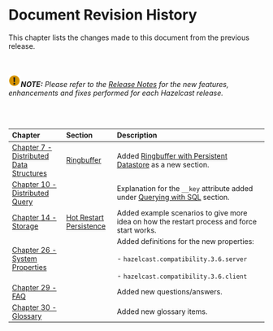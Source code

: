 

# Document Revision History

This chapter lists the changes made to this document from the previous release.

<br></br>
![image](images/NoteSmall.jpg)***NOTE:*** *Please refer to the <a href="http://docs.hazelcast.org/docs/release-notes/" target="_blank">Release Notes</a> for the new features, enhancements and fixes performed for each Hazelcast release.*

<br></br>

|Chapter|Section|Description|
|:-------|:-------|:-----------|
|[Chapter 7 - Distributed Data Structures](#distributed-data-structures)|[Ringbuffer](#ringbuffer)|Added [Ringbuffer with Persistent Datastore](#ringbuffer-with-persistent-datastore) as a new section.
|[Chapter 10 - Distributed Query](#distributed-query)||Explanation for the `__key` attribute added under [Querying with SQL](#querying-with-sql) section.
|[Chapter 14 - Storage](#storage)|[Hot Restart Persistence](#hot-restart-persistence)|Added example scenarios to give more idea on how the restart process and force start works.
|[Chapter 26 - System Properties](#system-properties)||Added definitions for the new properties: <br></br>- `hazelcast.compatibility.3.6.server`<br></br>- `hazelcast.compatibility.3.6.client`|
|[Chapter 29 - FAQ](#frequently-asked-questions)||Added new questions/answers.|
|[Chapter 30 - Glossary](#glossary)||Added new glossary items.|



<br> </br>
